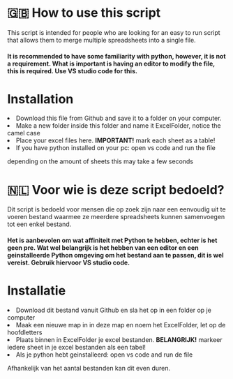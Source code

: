 <h1>🇬🇧 How to use this script </h1>
This script is intended for people who are looking for an easy to run script that allows them to merge multiple spreadsheets into a single file. 

<h4>It is recommended to have some familiarity with python, however, it is not a requirement. What is important is having an editor to modify the file, this is required. Use VS studio code for this.</h4> 

<h1>Installation</h1> 
<li>Download this file from Github and save it to a folder on your computer.</li>
<li>Make a new folder inside this folder and name it ExcelFolder, notice the camel case</li>
<li>Place your excel files here. <strong>IMPORTANT!</strong> mark each sheet as a table!</li>
<li>If you have python installed on your pc: open vs code and run the file</li>

depending on the amount of sheets this may take a few seconds

<h1> 🇳🇱 Voor wie is deze script bedoeld?</h1>
Dit script is bedoeld voor mensen die op zoek zijn naar een eenvoudig uit te voeren bestand waarmee ze meerdere spreadsheets kunnen samenvoegen tot een enkel bestand. 

<h4>Het is aanbevolen om wat affiniteit met Python te hebben, echter is het geen pre. Wat wel belangrijk is het hebben van een editor en een geinstalleerde Python omgeving om het bestand aan te passen, dit is wel vereist. Gebruik hiervoor VS studio code. </h4>

<h1>Installatie</h1> 
<li>Download dit bestand vanuit Github en sla het op in een folder op je computer</li>
<li>Maak een nieuwe map in in deze map en noem het ExcelFolder, let op de hoofdletters</li>
<li>Plaats binnen in ExcelFolder je excel bestanden. <strong>BELANGRIJK!</strong> markeer iedere sheet in je excel bestanden als een tabel!</li>
<li>Als je python hebt geinstalleerd: open vs code and run de file</li>

Afhankelijk van het aantal bestanden kan dit even duren.
